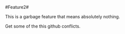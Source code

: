
#Feature2#

This is a garbage feature that means absolutely nothing.

Get some of the this github conflicts.

